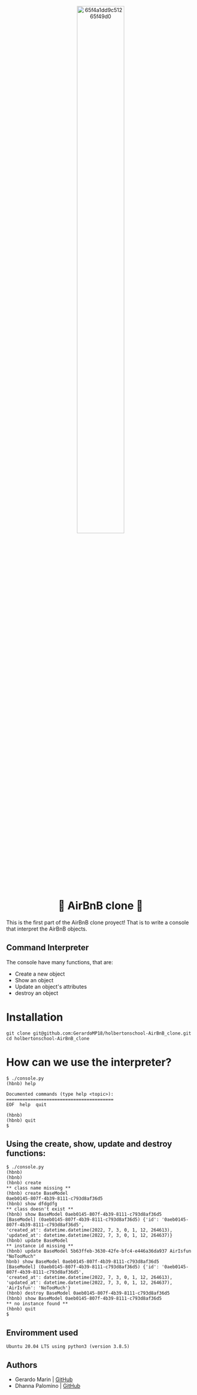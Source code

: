 <p align="center">
  <a href="https://ibb.co/K5t3PpC"><img src="https://i.ibb.co/yNzb9cL/65f4a1dd9c51265f49d0.png" alt="65f4a1dd9c51265f49d0" border="0" height="60%" width="50%"></a>
</p>
<h1 align= "center">🔶 AirBnB clone 🔶</h1>

This is the first part of the AirBnB clone proyect!
That is to write a console that interpret the AirBnB objects.

## Command Interpreter

The console have many functions, that are:
- Create a new object
- Show an object
- Update an object's attributes
- destroy an object

# Installation
```
git clone git@github.com:GerardoMP18/holbertonschool-AirBnB_clone.git
cd holbertonschool-AirBnB_clone
```
# How can we use the interpreter?
```
$ ./console.py
(hbnb) help

Documented commands (type help <topic>):
========================================
EOF  help  quit

(hbnb) 
(hbnb) quit
$
```
## Using the create, show, update and destroy functions:
```
$ ./console.py
(hbnb)
(hbnb)
(hbnb) create
** class name missing **
(hbnb) create BaseModel
0aeb0145-807f-4b39-8111-c793d8af36d5
(hbnb) show dfdgdfg
** class doesn't exist **
(hbnb) show BaseModel 0aeb0145-807f-4b39-8111-c793d8af36d5
[BaseModel] (0aeb0145-807f-4b39-8111-c793d8af36d5) {'id': '0aeb0145-807f-4b39-8111-c793d8af36d5',
'created_at': datetime.datetime(2022, 7, 3, 0, 1, 12, 264613), 'updated_at': datetime.datetime(2022, 7, 3, 0, 1, 12, 264637)}
(hbnb) update BaseModel
** instance id missing **
(hbnb) update BaseModel 5b63ffeb-3630-42fe-bfc4-e446a36da937 AirIsfun "NoTooMuch"
hbnb) show BaseModel 0aeb0145-807f-4b39-8111-c793d8af36d5
[BaseModel] (0aeb0145-807f-4b39-8111-c793d8af36d5) {'id': '0aeb0145-807f-4b39-8111-c793d8af36d5', 
'created_at': datetime.datetime(2022, 7, 3, 0, 1, 12, 264613), 
'updated_at': datetime.datetime(2022, 7, 3, 0, 1, 12, 264637), 'AirIsfun': 'NoTooMuch'}
(hbnb) destroy BaseModel 0aeb0145-807f-4b39-8111-c793d8af36d5
(hbnb) show BaseModel 0aeb0145-807f-4b39-8111-c793d8af36d5
** no instance found **
(hbnb) quit
$
```
## Enviromment used
`Ubuntu 20.04 LTS using python3 (version 3.8.5)`
## Authors

- Gerardo Marin | [GitHub](https://github.com/GerardoMP18)  
- Dhanna Palomino | [GitHub](https://github.com/FoleKhali)
